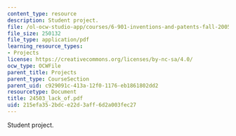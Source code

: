 ```yaml
---
content_type: resource
description: Student project.
file: /ol-ocw-studio-app/courses/6-901-inventions-and-patents-fall-2005/215efa352bdce22d3aff6d2a003fec27_24503_lack_of.pdf
file_size: 250132
file_type: application/pdf
learning_resource_types:
- Projects
license: https://creativecommons.org/licenses/by-nc-sa/4.0/
ocw_type: OCWFile
parent_title: Projects
parent_type: CourseSection
parent_uid: c929091c-413a-12f0-1176-eb1861802dd2
resourcetype: Document
title: 24503_lack_of.pdf
uid: 215efa35-2bdc-e22d-3aff-6d2a003fec27
---
```

Student project.